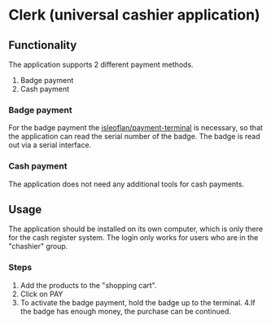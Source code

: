 # Clerk (universal cashier application)



## Functionality
The application supports 2 different payment methods.
1. Badge payment
2. Cash payment

### Badge payment
For the badge payment the [isleoflan/payment-terminal](https://github.com/isleoflan/payment-terminal) is necessary,
so that the application can read the serial number of the badge.
The badge is read out via a serial interface.

### Cash payment
The application does not need any additional tools for cash payments.

## Usage
The application should be installed on its own computer,
which is only there for the cash register system.
The login only works for users who are in the "chashier" group.

### Steps
1. Add the products to the "shopping cart".
2. Click on PAY
3. To activate the badge payment, hold the badge up to the terminal.
4.If the badge has enough money, the purchase can be continued.
